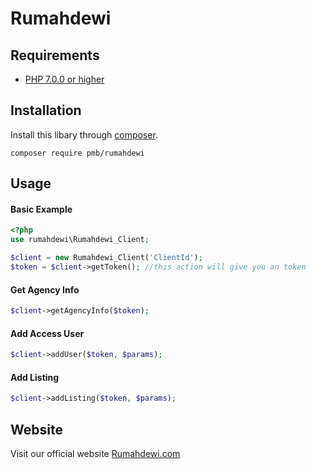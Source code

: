 # Rumahdewi

## Requirements ##
* [PHP 7.0.0 or higher](http://www.php.net/)

## Installation ##
Install this libary through  [composer](https://getcomposer.org).

    composer require pmb/rumahdewi

## Usage ##
#### Basic Example ####

```php
<?php
use rumahdewi\Rumahdewi_Client;

$client = new Rumahdewi_Client('ClientId');
$token = $client->getToken(); //this action will give you an token
```

#### Get Agency Info ####

```php
$client->getAgencyInfo($token);
```

#### Add Access User ####

```php
$client->addUser($token, $params);
```

#### Add Listing ####

```php
$client->addListing($token, $params);
```

## Website ##
Visit our official website [Rumahdewi.com](https://www.rumahdewi.com/)
